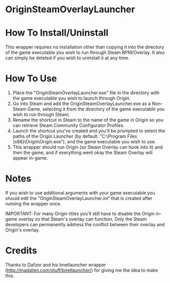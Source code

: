 # OriginSteamOverlayLauncher
How To Install/Uninstall
========================
This wrapper requires no installation other than copying it into the directory of the game executable you wish to run through Steam BPM/Overlay. It also can simply be deleted if you wish to uninstall it at any time.


How To Use
==========
1) Place the "OriginSteamOverlayLauncher.exe" file in the directory with the game executable you wish to launch through Origin.
2) Go into Steam and add the OriginSteamOverlayLauncher.exe as a Non-Steam Game, selecting it from the directory of the game executable you wish to run through Steam.
3) Rename the shortcut in Steam to the name of the game in Origin so you can retrieve Steam Community Configurator Profiles.
4) Launch the shortcut you've created and you'll be prompted to select the paths of the Origin Launcher (by default: "C:\Program Files (x86)\Origin\Origin.exe"), and the game executable you wish to use.
5) This wrapper should run Origin (so Steam Overlay can hook into it) and then the game, and if everything went okay the Steam Overlay will appear in-game.


Notes
=====
If you wish to use additional arguments with your game executable you should edit the "OriginSteamOverlayLauncher.ini" that is created after running the wrapper once.

IMPORTANT: For many Origin titles you'll still have to disable the Origin in-game overlay so that Steam's overlay can function. Only the Steam developers can permanently address the conflict between their overlay and Origin's overlay.


Credits
=======
Thanks to Dafzor and his bnetlauncher wrapper (http://madalien.com/stuff/bnetlauncher/) for giving me the idea to make this.
